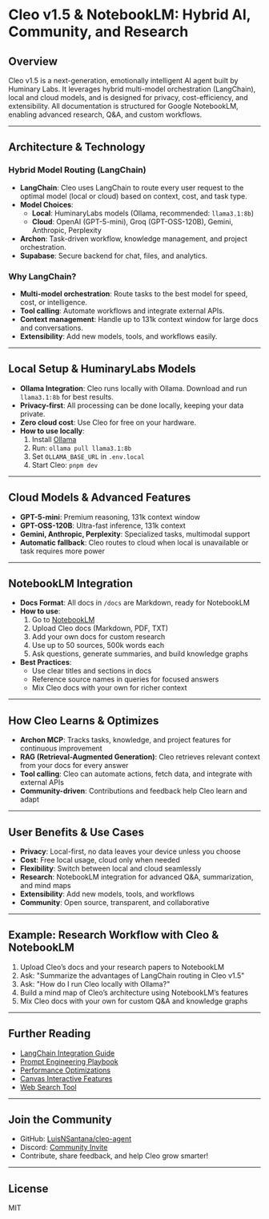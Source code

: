 # Cleo v1.5 & NotebookLM: Hybrid AI, Community, and Research

## Overview
Cleo v1.5 is a next-generation, emotionally intelligent AI agent built by Huminary Labs. It leverages hybrid multi-model orchestration (LangChain), local and cloud models, and is designed for privacy, cost-efficiency, and extensibility. All documentation is structured for Google NotebookLM, enabling advanced research, Q&A, and custom workflows.

---

## Architecture & Technology

### Hybrid Model Routing (LangChain)
- **LangChain**: Cleo uses LangChain to route every user request to the optimal model (local or cloud) based on context, cost, and task type.
- **Model Choices**:
  - **Local**: HuminaryLabs models (Ollama, recommended: `llama3.1:8b`)
  - **Cloud**: OpenAI (GPT-5-mini), Groq (GPT-OSS-120B), Gemini, Anthropic, Perplexity
- **Archon**: Task-driven workflow, knowledge management, and project orchestration.
- **Supabase**: Secure backend for chat, files, and analytics.

### Why LangChain?
- **Multi-model orchestration**: Route tasks to the best model for speed, cost, or intelligence.
- **Tool calling**: Automate workflows and integrate external APIs.
- **Context management**: Handle up to 131k context window for large docs and conversations.
- **Extensibility**: Add new models, tools, and workflows easily.

---

## Local Setup & HuminaryLabs Models

- **Ollama Integration**: Cleo runs locally with Ollama. Download and run `llama3.1:8b` for best results.
- **Privacy-first**: All processing can be done locally, keeping your data private.
- **Zero cloud cost**: Use Cleo for free on your hardware.
- **How to use locally**:
  1. Install [Ollama](https://ollama.com/download)
  2. Run: `ollama pull llama3.1:8b`
  3. Set `OLLAMA_BASE_URL` in `.env.local`
  4. Start Cleo: `pnpm dev`

---

## Cloud Models & Advanced Features

- **GPT-5-mini**: Premium reasoning, 131k context window
- **GPT-OSS-120B**: Ultra-fast inference, 131k context
- **Gemini, Anthropic, Perplexity**: Specialized tasks, multimodal support
- **Automatic fallback**: Cleo routes to cloud when local is unavailable or task requires more power

---

## NotebookLM Integration

- **Docs Format**: All docs in `/docs` are Markdown, ready for NotebookLM
- **How to use**:
  1. Go to [NotebookLM](https://notebooklm.google.com/)
  2. Upload Cleo docs (Markdown, PDF, TXT)
  3. Add your own docs for custom research
  4. Use up to 50 sources, 500k words each
  5. Ask questions, generate summaries, and build knowledge graphs
- **Best Practices**:
  - Use clear titles and sections in docs
  - Reference source names in queries for focused answers
  - Mix Cleo docs with your own for richer context

---

## How Cleo Learns & Optimizes

- **Archon MCP**: Tracks tasks, knowledge, and project features for continuous improvement
- **RAG (Retrieval-Augmented Generation)**: Cleo retrieves relevant context from your docs for every answer
- **Tool calling**: Cleo can automate actions, fetch data, and integrate with external APIs
- **Community-driven**: Contributions and feedback help Cleo learn and adapt

---

## User Benefits & Use Cases

- **Privacy**: Local-first, no data leaves your device unless you choose
- **Cost**: Free local usage, cloud only when needed
- **Flexibility**: Switch between local and cloud seamlessly
- **Research**: NotebookLM integration for advanced Q&A, summarization, and mind maps
- **Extensibility**: Add new models, tools, and workflows
- **Community**: Open source, transparent, and collaborative

---

## Example: Research Workflow with Cleo & NotebookLM

1. Upload Cleo’s docs and your research papers to NotebookLM
2. Ask: "Summarize the advantages of LangChain routing in Cleo v1.5"
3. Ask: "How do I run Cleo locally with Ollama?"
4. Build a mind map of Cleo’s architecture using NotebookLM’s features
5. Mix Cleo docs with your own for custom Q&A and knowledge graphs

---

## Further Reading
- [LangChain Integration Guide](./langchain-integration.md)
- [Prompt Engineering Playbook](./prompt-engineering-playbook.md)
- [Performance Optimizations](./performance-optimizations.md)
- [Canvas Interactive Features](./canvas-interactive-features.md)
- [Web Search Tool](./web-search-tool.md)

---

## Join the Community
- GitHub: [LuisNSantana/cleo-agent](https://github.com/LuisNSantana/cleo-agent)
- Discord: [Community Invite](#)
- Contribute, share feedback, and help Cleo grow smarter!

---

## License
MIT
